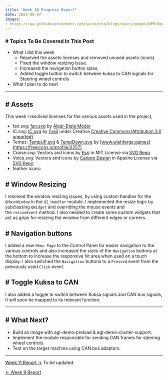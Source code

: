 ```yaml
---
title: "Week 10 Progress Report"
date: 2023-08-07
images:
- https://raw.githubusercontent.com/suchinton/blogs/main/images/WPR/Week10/GSOC Report IMG.png
---
```


### # Topics To Be Covered In This Post
- What I did this week
	- Resolved the assets licenses and removed unused assets (icons).
	- Fixed the window resizing issue.
	- Increased the navigation button sizes.
	- Added toggle button to switch between kuksa to CAN signals for Steering wheel controls
- What I plan to do next 

---

## # Assets

This week I resolved licenses for the various assets used in the project,

- fan.svg: [fan.svg](https://www.iconfinder.com/icons/3328905/cooling_fan_hotel_service_icon) by [Alpár-Etele Méder](https://www.iconfinder.com/pocike)
- IC.svg: [IC.svg](https://freeicons.io/seo-icons/speed-optimization-icon-32691) by [Fasil](https://freeicons.io/profile/722) under Creative [Creative Commons(Attribution 3.0 unported)](https://creativecommons.org/licenses/by/3.0/)
- Temps: [TempUP.svg](https://freeicons.io/weather-4/weather-tforecast-hermometer-temperature-summer-hot-icon-44794) & [TempDown.svg](https://freeicons.io/weather-4/weather-forecast-thermometer-temperature-winter-cold-icon-44752) by [www.wishforge.games](https://freeicons.io/profile/2257) 
- Cruise.svg: Vectors and icons by <a href="https://github.com/Esri/calcite-ui-icons?ref=svgrepo.com" target="_blank">Esri</a> in MIT License via <a href="https://www.svgrepo.com/" target="_blank">SVG Repo</a>
- Voice.svg: Vectors and icons by <a href="https://github.com/carbon-design-system/carbon?ref=svgrepo.com" target="_blank">Carbon Design</a> in Apache License via <a href="https://www.svgrepo.com/" target="_blank">SVG Repo</a>
- feather icons:  

## # Window Resizing

I resolved the window resizing issues, by using custom handles for the `QMainWindow` in the `UI_Handler` module.  I implemented the resize logic by subclassing `QWidget` and overriding the mouse events and the `resizeEvent` method. I also needed to create some custom widgets that act as grips for resizing the window from different edges or corners.

## # Navigation buttons

I added a new `Menu Page` to the Control Panel for easier navigation to the various controls and also increased the sizes of the `Navigation` buttons at the bottom to increase the responsive hit area when used on a touch display. I also switched the `Navigation` buttons to a `Pressed` event from the previously used `Click` event.

## # Toggle Kuksa to CAN

I also added a toggle to switch between Kuksa signals and CAN bus signals, It will soon be mapped to its relevant function.

---
## # What Next?

- Build an image with agl-demo-preload & agl-demo-cluster-support.
- Implement the module responsible for sending CAN frames for steering wheel controls.
- Test on the target machine using CAN bus adaptors.

---

[Week 11 Report →]() To be updated

[← Week 9 Report](/articles/week-9)